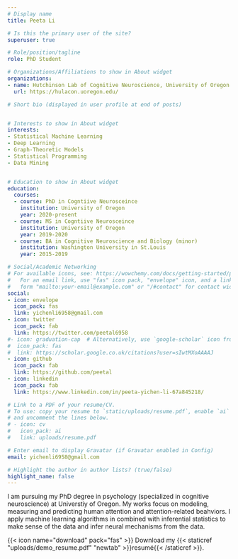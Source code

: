 ```yaml
---
# Display name
title: Peeta Li

# Is this the primary user of the site?
superuser: true

# Role/position/tagline
role: PhD Student

# Organizations/Affiliations to show in About widget
organizations:
- name: Hutchinson Lab of Cognitive Neuroscience, University of Oregon
  url: https://hulacon.uoregon.edu/

# Short bio (displayed in user profile at end of posts)


# Interests to show in About widget
interests:
- Statistical Machine Learning  
- Deep Learning 
- Graph-Theoretic Models
- Statistical Programming
- Data Mining 


# Education to show in About widget
education:
  courses:
  - course: PhD in Cogntiive Neurosceince
    institution: University of Oregon
    year: 2020-present
  - course: MS in Cogntiive Neurosceince
    institution: University of Oregon
    year: 2019-2020
  - course: BA in Cognitive Neuroscience and Biology (minor) 
    institution: Washington University in St.Louis
    year: 2015-2019

# Social/Academic Networking
# For available icons, see: https://wowchemy.com/docs/getting-started/page-builder/#icons
#   For an email link, use "fas" icon pack, "envelope" icon, and a link in the
#   form "mailto:your-email@example.com" or "/#contact" for contact widget.
social:
- icon: envelope
  icon_pack: fas
  link: yichenli6958@gmail.com
- icon: twitter
  icon_pack: fab
  link: https://twitter.com/peetal6958
#- icon: graduation-cap  # Alternatively, use `google-scholar` icon from `ai` icon pack
#  icon_pack: fas
#  link: https://scholar.google.co.uk/citations?user=sIwtMXoAAAAJ
- icon: github
  icon_pack: fab
  link: https://github.com/peetal
- icon: linkedin
  icon_pack: fab
  link: https://www.linkedin.com/in/peeta-yichen-li-67a845218/

# Link to a PDF of your resume/CV.
# To use: copy your resume to `static/uploads/resume.pdf`, enable `ai` icons in `params.toml`, 
# and uncomment the lines below.
# - icon: cv
#   icon_pack: ai
#   link: uploads/resume.pdf

# Enter email to display Gravatar (if Gravatar enabled in Config)
email: yichenli6958@gmail.com

# Highlight the author in author lists? (true/false)
highlight_name: false
---
```


I am pursuing my PhD degree in psychology (specialized in cognitive neuroscience) at Universtiy of Oregon. My works focus on modeling, measuring and predicting human attention and attention-related beahviors. I apply machine learning algorithms in combined with inferential statistics to make sense of the data and infer neural mechanisms from the data. 

{{< icon name="download" pack="fas" >}} Download my {{< staticref "uploads/demo_resume.pdf" "newtab" >}}resumé{{< /staticref >}}.
